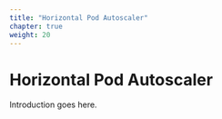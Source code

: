 ```yaml
---
title: "Horizontal Pod Autoscaler"
chapter: true
weight: 20
---
```


# Horizontal Pod Autoscaler

Introduction goes here.